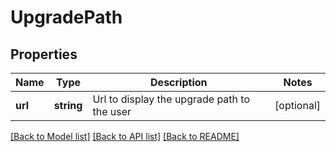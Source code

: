 # UpgradePath

## Properties
Name | Type | Description | Notes
------------ | ------------- | ------------- | -------------
**url** | **string** | Url to display the upgrade path to the user | [optional] 

[[Back to Model list]](../README.md#documentation-for-models) [[Back to API list]](../README.md#documentation-for-api-endpoints) [[Back to README]](../README.md)


